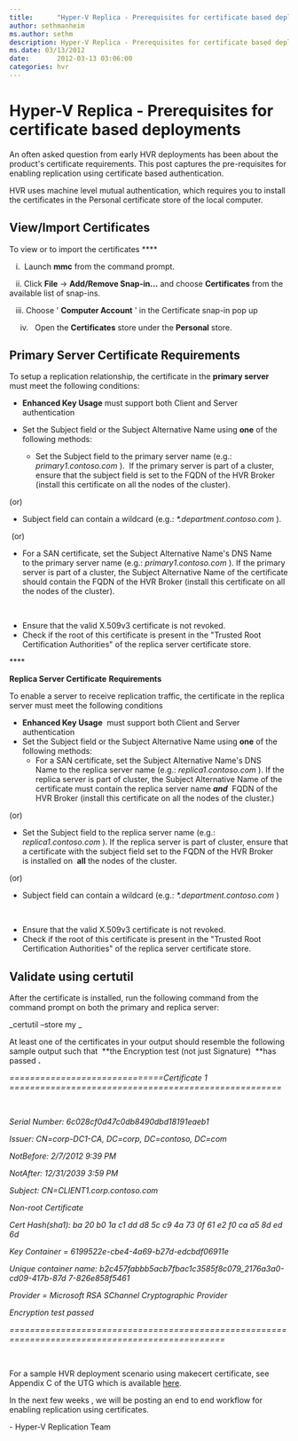 ```yaml
---
title:      "Hyper-V Replica - Prerequisites for certificate based deployments"
author: sethmanheim
ms.author: sethm
description: Hyper-V Replica - Prerequisites for certificate based deployments
ms.date: 03/13/2012
date:       2012-03-13 03:06:00
categories: hvr
---
```

# Hyper-V Replica - Prerequisites for certificate based deployments

An often asked question from early HVR deployments has been about the product's certificate requirements. This post captures the pre-requisites for enabling replication using certificate based authentication.

HVR uses machine level mutual authentication, which requires you to install the certificates in the Personal certificate store of the local computer.

## View/Import Certificates

To view or to import the certificates ****

   i.  Launch **mmc** from the command prompt.

   ii. Click **File** -> **Add/Remove Snap-in...** and choose **Certificates** from the available list of snap-ins.

   iii. Choose ' **Computer Account** ' in the Certificate snap-in pop up


     iv.   Open the **Certificates** store under the **Personal** store.


## **Primary Server Certificate** **Requirements**

To setup a replication relationship, the certificate in the **primary server** must meet the following conditions:

  * **Enhanced Key Usage** must support both Client and Server authentication 



  * Set the Subject field or the Subject Alternative Name using **one** of the following methods:
    * Set the Subject field to the primary server name (e.g.: _primary1.contoso.com_ ).  If the primary server is part of a cluster, ensure that the subject field is set to the FQDN of the HVR Broker (install this certificate on all the nodes of the cluster). 



(or)
* Subject field can contain a wildcard (e.g.: _*.department.contoso.com_ ).



 (or)
* For a SAN certificate, set the Subject Alternative Name's DNS Name to the primary server name (e.g.: _primary1.contoso.com_ ). If the primary server is part of a cluster, the Subject Alternative Name of the certificate should contain the FQDN of the HVR Broker (install this certificate on all the nodes of the cluster).



 

  * Ensure that the valid X.509v3 certificate is not revoked.
  * Check if the root of this certificate is present in the "Trusted Root Certification Authorities" of the replica server certificate store.



**** 

**Replica Server Certificate** **Requirements**

To enable a server to receive replication traffic, the certificate in the replica server must meet the following conditions

  * **Enhanced Key Usage**  must support both Client and Server authentication 
  * Set the Subject field or the Subject Alternative Name using **one** of the following methods:
    * For a SAN certificate, set the Subject Alternative Name's DNS Name to the replica server name (e.g.: _replica1.contoso.com_ ). If the replica server is part of cluster, the Subject Alternative Name of the certificate must contain the replica server name ***and***  FQDN of the HVR Broker (install this certificate on all the nodes of the cluster.)



(or)
* Set the Subject field to the replica server name (e.g.: _replica1.contoso.com_ ). If the replica server is part of cluster, ensure that a certificate with the subject field set to the FQDN of the HVR Broker is installed on  **all** the nodes of the cluster.



(or)
 * Subject field can contain a wildcard (e.g.: _*.department.contoso.com_ )



 

  * Ensure that the valid X.509v3 certificate is not revoked.
  * Check if the root of this certificate is present in the "Trusted Root Certification Authorities" of the replica server certificate store.



## **Validate using certutil**

After the certificate is installed, run the following command from the command prompt on both the primary and replica server:

_certutil –store my _

At least one of the certificates in your output should resemble the following sample output such that  **the Encryption test (not just Signature)  **has passed **.**

_==============================Certificate 1 =====================================================_

 

_Serial Number: 6c028cf0d47c0db8490dbd18191eaeb1_

_Issuer: CN=corp-DC1-CA, DC=corp, DC=contoso, DC=com_

_NotBefore: 2/7/2012 9:39 PM_

_NotAfter: 12/31/2039 3:59 PM_

_Subject: CN=CLIENT1.corp.contoso.com_

_Non-root Certificate_

_Cert Hash(sha1): ba 20 b0 1a c1 dd d8 5c c9 4a 73 0f 61 e2 f0 ca a5 8d ed 6d_

_Key Container = 6199522e-cbe4-4a69-b27d-edcbdf06911e_

_Unique container name: b2c457fabbb5acb7fbac1c3585f8c079_2176a3a0-cd09-417b-87d_ _7-826e858f5461_

_Provider = Microsoft RSA SChannel Cryptographic Provider_

_Encryption test passed_

_================================================================================================_

 

For a sample HVR deployment scenario using makecert certificate, see Appendix C of the UTG which is available [here](/previous-versions/windows/it-pro/windows-server-2012-R2-and-2012/hh831759(v=ws.11)).  

In the next few weeks , we will be posting an end to end workflow for enabling replication using certificates.

\- Hyper-V Replication Team

